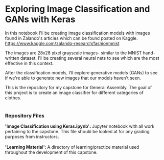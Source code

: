 # Exploring Image Classification and GANs with Keras

In this notebook I'll be creating image classification models with images found in Zalando's articles which can be found posted on Kaggle. 
https://www.kaggle.com/zalando-research/fashionmnist

The images are 28x28 pixel grayscale images- similar to the MNIST hand-written dataset. I'll be creating several neural nets to see which are the most effective in this context.

After the classification models, I'll explore generative models (GANs) to see if we're able to generate new images that our models haven't seen.

This is the repository for my capstone for General Assembly. The goal of this project is to create an image classifier for different categories of clothes. <br/><br/>

### Repository Files

**'Image Classification using Keras.ipynb':** Jupyter notebook with all work pertaining to the capstone. This file should be looked at for any grading purposes from instructors. <br/><br/>
**'Learning Material':** A directory of learning/practice material used throughout the development of this capstone.


